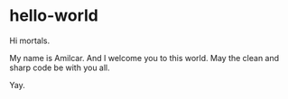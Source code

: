 # hello-world

Hi mortals.

My name is Amilcar. And I welcome you to this world.
May the clean and sharp code be with you all.

Yay.
